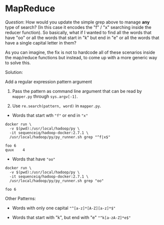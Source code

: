 # MapReduce

*Question*: How would you update the simple grep above to manage __any__ type of search? (In this case it encodes the "f" / "x" searching inside the reducer function). So basically, what if I wanted to find all the words that have "oo" or all the words that start in "k" but end in "e" or all the words that have a single capital letter in them?

As you can imagine, the fix is not to hardcode all of these scenarios inside the map/reduce functions but instead, to come up with a more generic way to solve this.

Solution:

Add a regular expression pattern argument

1. Pass the pattern as command line argument that can be read by `mapper.py` through `sys.argv[-1]`.

2. Use `re.search(pattern, word)` in `mapper.py`.

- Words that start wth `"f"` or end in `"x"`

```
docker run \
  -v $(pwd):/usr/local/hadoop/py \
  -it sequenceiq/hadoop-docker:2.7.1 \
  /usr/local/hadoop/py/py_runner.sh grep "^f|x$"
```

```
foo	6
quux	4
```

- Words that have `"oo"`

```
docker run \
  -v $(pwd):/usr/local/hadoop/py \
  -it sequenceiq/hadoop-docker:2.7.1 \
  /usr/local/hadoop/py/py_runner.sh grep "oo"
```

```
foo	6
```

Other Patterns:

- Words with only one capital
`"^[a-z]*[A-Z][a-z]*$"`

- Words that start with "k", but end with "e"
`"^k[a-zA-Z]*e$"`



